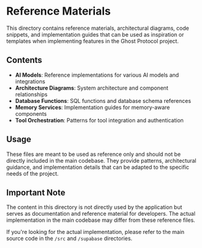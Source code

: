 # Reference Materials

This directory contains reference materials, architectural diagrams, code snippets, and implementation guides that can be used as inspiration or templates when implementing features in the Ghost Protocol project.

## Contents

- **AI Models**: Reference implementations for various AI models and integrations
- **Architecture Diagrams**: System architecture and component relationships
- **Database Functions**: SQL functions and database schema references
- **Memory Services**: Implementation guides for memory-aware components
- **Tool Orchestration**: Patterns for tool integration and authentication

## Usage

These files are meant to be used as reference only and should not be directly included in the main codebase. They provide patterns, architectural guidance, and implementation details that can be adapted to the specific needs of the project.

## Important Note

The content in this directory is not directly used by the application but serves as documentation and reference material for developers. The actual implementation in the main codebase may differ from these reference files.

If you're looking for the actual implementation, please refer to the main source code in the `/src` and `/supabase` directories.
